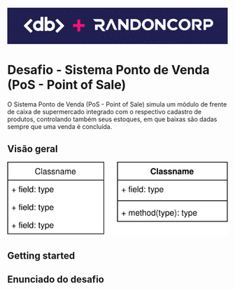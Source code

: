 ![Logo](logo.png)

# Desafio - Sistema Ponto de Venda (PoS - Point of Sale)

O Sistema Ponto de Venda (PoS - Point of Sale) simula um módulo de frente de caixa de supermercado integrado com o respectivo cadastro de produtos, controlando também seus estoques, em que baixas são dadas sempre que uma venda é concluída.

## Visão geral

![Classes](classes.drawio.svg)

## Getting started

## Enunciado do desafio
